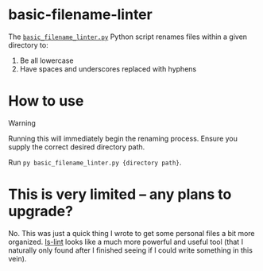# basic-filename-linter

The [`basic_filename_linter.py`](https://github.com/chrisphu/basic-filename-linter/blob/main/basic_filename_linter.py) Python script renames files within a given directory to:
1. Be all lowercase
2. Have spaces and underscores replaced with hyphens

# How to use

>[!WARNING]
>Running this will immediately begin the renaming process. Ensure you supply the correct desired directory path.

Run `py basic_filename_linter.py {directory path}`.

# This is very limited – any plans to upgrade?

No. This was just a quick thing I wrote to get some personal files a bit more organized. [ls-lint](https://github.com/loeffel-io/ls-lint) looks like a much more powerful and useful tool (that I naturally only found after I finished seeing if I could write something in this vein).
